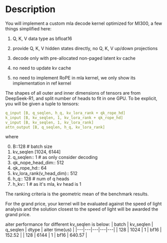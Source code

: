 # Description

You will implement a custom mla decode kernel optimized for MI300, a few things simplified here:

1. Q, K, V data type as bfloat16

2. provide Q, K, V hidden states directly, no Q, K, V up/down projections 
    
3. decode only with pre-allocated non-paged latent kv cache

4. no need to update kv cache

5. no need to implement RoPE in mla kernel, we only show its implementation in ref kernel

The shapes of all outer and inner dimensions of tensors are from DeepSeek-R1, and split number of heads to fit in one GPU. 
To be explicit, you will be given a tuple to tensors:

```yml
q_input [B, q_seqlen, h_q, kv_lora_rank + qk_rope_hd]
k_input [B, kv_seqlen, 1, kv_lora_rank + qk_rope_hd]
v_input [B, kv_seqlen, 1, kv_lora_rank]
attn_output [B, q_seqlen, h_q, kv_lora_rank]
``` 

where 

0. B::128 # batch size
1. kv_seqlen [1024, 6144]
2. q_seqlen:: 1 # as only consider decoding
3. qk_nope_head_dim:: 512
4. qk_rope_hd:: 64
5. kv_lora_rank(v_head_dim):: 512 
6. h_q:: 128  # num of q heads
7. h_kv:: 1 # as it's mla, kv head is 1


The ranking criteria is the geometric mean of the benchmark results.

For the grand price, your kernel will be evaluated against the speed of light analysis
and the solution closest to the speed of light will be awarded the grand price.

aiter performance for different kv_seqlen is below:
| batch | kv_seqlen | q_seqlen | dtype |  aiter time(us) |
|---|---|---|---|---|
| 128 | 1024 | 1 | bf16 | 152.52 |
| 128 | 6144 | 1 | bf16 | 640.57 | 
